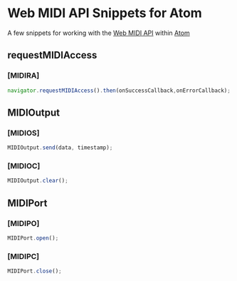 # Web MIDI API Snippets for Atom
A few snippets for working with the [Web MIDI API](http://www.w3.org/TR/webmidi/) within [Atom](http://atom.io)
## requestMIDIAccess
### [MIDIRA]
```js
navigator.requestMIDIAccess().then(onSuccessCallback,onErrorCallback);
```  
## MIDIOutput
### [MIDIOS]
```js
MIDIOutput.send(data, timestamp);
```
### [MIDIOC]
```js
MIDIOutput.clear();
```
## MIDIPort
### [MIDIPO]
```js
MIDIPort.open();
```
### [MIDIPC]
```js
MIDIPort.close();
```
